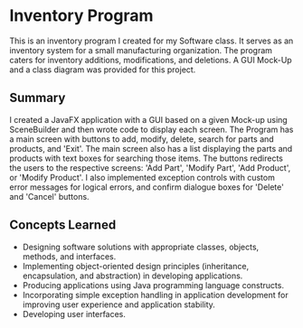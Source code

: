# Inventory Program

This is an inventory program I created for my Software class. It serves as an inventory system for a small manufacturing organization. The program caters for inventory additions, modifications, and deletions. A GUI Mock-Up and a class diagram was provided for this project.

## Summary
I created a JavaFX application with a GUI based on a given Mock-up using SceneBuilder and then wrote code to display each screen. The Program has a main screen with buttons to add, modify, delete, search for parts and products, and 'Exit'. The main screen also has a list displaying the parts and products with text boxes for searching those items. The buttons redirects the users to the respective screens: 'Add Part', 'Modify Part', 'Add Product', or 'Modify Product'. I also implemented exception controls with custom error messages for logical errors, and confirm dialogue boxes for 'Delete' and 'Cancel' buttons.

## Concepts Learned
  * Designing software solutions with appropriate classes, objects, methods, and interfaces.
  * Implementing object-oriented design principles (inheritance, encapsulation, and abstraction) in developing applications.
  * Producing applications using Java programming language constructs.
  * Incorporating simple exception handling in application development for improving user experience and application stability.
  * Developing user interfaces. 
